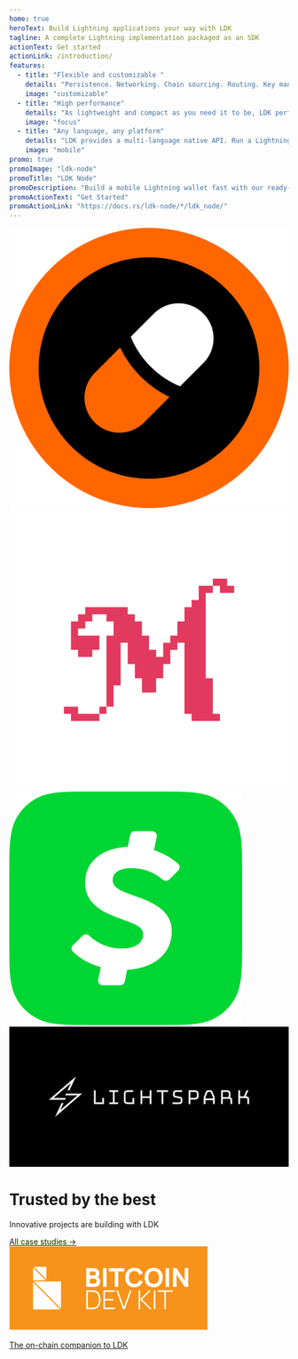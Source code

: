 ```yaml
---
home: true
heroText: Build Lightning applications your way with LDK
tagline: A complete Lightning implementation packaged as an SDK
actionText: Get started
actionLink: /introduction/
features:
  - title: "Flexible and customizable "
    details: "Persistence. Networking. Chain sourcing. Routing. Key management. You name it. LDK easily configures to your application’s needs."
    image: "customizable"
  - title: "High performance"
    details: "As lightweight and compact as you need it to be, LDK performs on small-footprint devices and scales in the cloud."
    image: "focus"
  - title: "Any language, any platform"
    details: "LDK provides a multi-language native API. Run a Lightning node on mobile, web, HSMs, LSPs, or your existing infrastructure."
    image: "mobile"
promo: true
promoImage: "ldk-node"
promoTitle: "LDK Node"
promoDescription: "Build a mobile Lightning wallet fast with our ready-to-go solution"
promoActionText: "Get Started"
promoActionLink: "https://docs.rs/ldk-node/*/ldk_node/"
---
```


<div class="case-studies">
  <div class="case-studies-inner">
    <div class="logo-wrapper">
      <img src="./assets/bitkit.svg" />
      <img src="./assets/mutiny.svg" />
      <img src="./assets/cashapp.svg" />
      <img src="./assets/lightspark.png" />
    </div>
    <div class="case-studies-inner-content">
      <h1>Trusted by the best</h1>
      <p class="description">Innovative projects are building with LDK</p>
      <a href="/case-studies/">All case studies -></a>
    </div>
  </div>
</div>

<div class="cross-promo">
  <a href="https://bitcoindevkit.org/">
  <div class="cross-promo-inner">
    <img src="./assets/bdk-logo.svg" />
    <div class="divider"></div>
    <p class="cross-promo-description">The on-chain companion to LDK</p>
  </div>
  </a>
</div>
